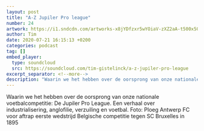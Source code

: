 ```yaml
---
layout: post
title: "A-Z Jupiler Pro league"
number: 24
artwork: https://i1.sndcdn.com/artworks-x8jYDfzxr5wYOiaV-zXZ2aA-t500x500.jpg
author: Tim
date: 2020-07-21 16:15:13 +0200
categories: podcast
tag: []
embed_player:
  type: soundcloud
  src: https://soundcloud.com/tim-gistelinck/a-z-jupiler-pro-league
excerpt_separator: <!--more-->
description: "Waarin we het hebben over de oorsprong van onze nationale voetbalcompetitie: De Jupiler Pro League."
---
```

Waarin we het hebben over de oorsprong van onze nationale voetbalcompetitie: De Jupiler Pro League. Een verhaal over industrialisering, anglofilie, verzuiling en voetbal.
Foto: Ploeg Antwerp FC voor aftrap eerste wedstrijd Belgische competitie tegen SC Bruxelles in 1895